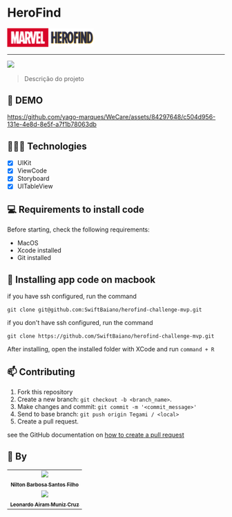 # HeroFind

<img width="200" src="https://github.com/NNT-SwiftBaiano/herofind-challenge-mvp/blob/main/HeroFind/Assets.xcassets/logo_hero_find.imageset/logo_hero_find.png">

<hr>

<img src="https://img.shields.io/badge/Swift-FA7343?style=for-the-badge&logo=swift&logoColor=white">

> Descrição do projeto

## 🎥 DEMO
https://github.com/yago-marques/WeCare/assets/84297648/c504d956-131e-4e8d-8e5f-a7f1b78063db

## 👩🏾‍💻 Technologies
- [x] UIKit
- [x] ViewCode
- [x] Storyboard
- [x] UITableView

## 💻 Requirements to install code

Before starting, check the following requirements:
* MacOS
* Xcode installed
* Git installed

## 🚀 Installing app code on macbook

if you have ssh configured, run the command
```
git clone git@github.com:SwiftBaiano/herofind-challenge-mvp.git
```
if you don't have ssh configured, run the command
```
git clone https://github.com/SwiftBaiano/herofind-challenge-mvp.git
```

After installing, open the installed folder with XCode and run `command + R`

## 📫 Contributing
1. Fork this repository
2. Create a new branch: `git checkout -b <branch_name>`.
3. Make changes and commit: `git commit -m '<commit_message>'`
4. Send to base branch: `git push origin Tegami / <local>`
5. Create a pull request.

see the GitHub documentation on [how to create a pull request](https://help.github.com/en/github/collaborating-with-issues-and-pull-requests/creating-a-pull-request)

## 🤝 By

<table>
  <tr>
    <td align="center">
      <a href="https://github.com/nbsfilho">
        <img src="https://avatars.githubusercontent.com/u/71855454?v=4" width="100px;"/><br>
        <sub>
          <b>Nilton Barbosa Santos Filho</b>
        </sub>
      </a>
    </td>
  </tr>
  <tr>
    <td align="center">
      <a href="https://github.com/airamcruz">
        <img src="https://avatars.githubusercontent.com/u/42223982?v=4" width="100px;"/><br>
        <sub>
          <b>Leonardo Airam Muniz Cruz</b>
        </sub>
      </a>
    </td>
  </tr>
</table>
